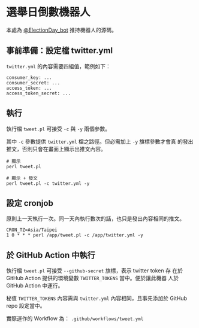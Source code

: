 選舉日倒數機器人
==============

本處為 [@ElectionDay_bot][1] 推持機器人的源碼。

## 事前準備：設定檔 twitter.yml

`twitter.yml` 的內容需要四組值，範例如下：

    consumer_key: ...
    consumer_secret: ...
    access_token: ...
    access_token_secret: ...

## 執行

執行檔 `tweet.pl` 可接受 `-c` 與 `-y` 兩個參數。

其中 `-c` 參數提供 `twitter.yml` 檔之路徑。但必需加上 `-y` 旗標參數才會真
的發出推文，否則只會在畫面上顯示出推文內容。

    # 顯示
    perl tweet.pl

    # 顯示 + 發文
    perl tweet.pl -c twitter.yml -y

## 設定 cronjob

原則上一天執行一次。同一天內執行數次的話，也只是發出內容相同的推文。

    CRON_TZ=Asia/Taipei
    1 0 * * * perl /app/tweet.pl -c /app/twitter.yml -y

## 於 GitHub Action 中執行

執行檔 `tweet.pl` 可接受 `--github-secret` 旗標，表示 twitter token 存
在於 GitHub Action 提供的環境變數 `TWITTER_TOKENS` 當中。便於讓此機器
人於 GitHub Action 中運行。

秘值 `TWITTER_TOKENS` 內容需與 `twitter.yml` 內容相同，且事先添加於
GitHub repo 設定當中。

實際運作的 Workflow 為： `.github/workflows/tweet.yml`

[1]: https://twitter.com/ElectionDay_bot
